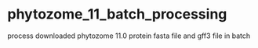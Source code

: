 # phytozome_11_batch_processing
process downloaded phytozome 11.0 protein fasta file and gff3 file in batch
